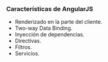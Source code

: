 ### Características de AngularJS

- Renderizado en la parte del cliente.
- Two-way Data Binding.
- Inyección de dependencias.
- Directivas.
- Filtros.
- Servicios.
